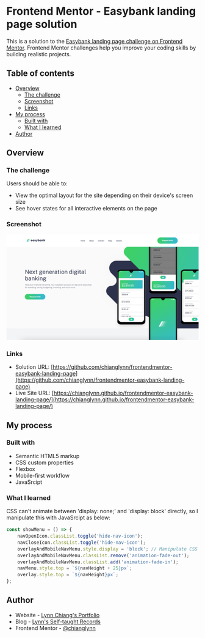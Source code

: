 # Frontend Mentor - Easybank landing page solution

This is a solution to the [Easybank landing page challenge on Frontend Mentor](https://www.frontendmentor.io/challenges/easybank-landing-page-WaUhkoDN). Frontend Mentor challenges help you improve your coding skills by building realistic projects. 

## Table of contents

- [Overview](#overview)
  - [The challenge](#the-challenge)
  - [Screenshot](#screenshot)
  - [Links](#links)
- [My process](#my-process)
  - [Built with](#built-with)
  - [What I learned](#what-i-learned)
- [Author](#author)

## Overview

### The challenge

Users should be able to:

- View the optimal layout for the site depending on their device's screen size
- See hover states for all interactive elements on the page

### Screenshot

![img](https://github.com/chianglynn/frontendmentor-easybank-landing-page/blob/main/src/screenshot/screenshot.png?raw=true)

### Links

- Solution URL: [https://github.com/chianglynn/frontendmentor-easybank-landing-page](https://github.com/chianglynn/frontendmentor-easybank-landing-page)
- Live Site URL: [https://chianglynn.github.io/frontendmentor-easybank-landing-page/](https://chianglynn.github.io/frontendmentor-easybank-landing-page/)

## My process

### Built with

- Semantic HTML5 markup
- CSS custom properties
- Flexbox
- Mobile-first workflow
- JavaSrcipt

### What I learned

CSS can't animate between 'display: none;' and 'display: block' directly, so I manipulate this with JavaSrcipt as below:

```js
const showMenu = () => {
    navOpenIcon.classList.toggle('hide-nav-icon');
    navCloseIcon.classList.toggle('hide-nav-icon');
    overlayAndMobileNavMenu.style.display = 'block'; // Manipulate CSS display before change the classes for animation
    overlayAndMobileNavMenu.classList.remove('animation-fade-out');
    overlayAndMobileNavMenu.classList.add('animation-fade-in');
    navMenu.style.top = `${navHeight + 25}px`;
    overlay.style.top = `${navHeight}px`;
};
```

## Author

- Website - [Lynn Chiang's Portfolio](https://chianglynn.github.io/personal-website/)
- Blog - [Lynn's Self-taught Records](https://lynnchiang.wordpress.com/)
- Frontend Mentor - [@chianglynn](https://www.frontendmentor.io/profile/chianglynn)